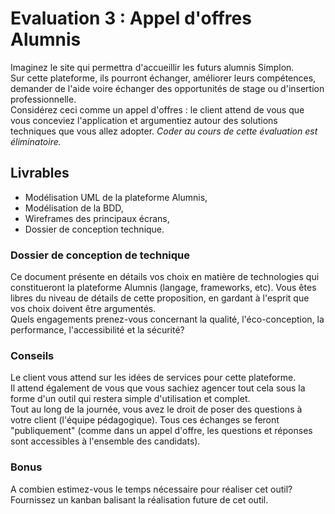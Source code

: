 # Evaluation 3 : Appel d'offres Alumnis
Imaginez le site qui permettra d'accueillir les futurs alumnis Simplon.   
Sur cette plateforme, ils pourront échanger, améliorer leurs compétences, demander de l'aide voire échanger des opportunités de stage ou d'insertion professionnelle.   
Considérez ceci comme un appel d'offres : le client attend de vous que vous conceviez l'application et argumentiez autour des solutions techniques que vous allez adopter. 
*Coder au cours de cette évaluation est éliminatoire.*

## Livrables
* Modélisation UML de la plateforme Alumnis,
* Modélisation de la BDD,
* Wireframes des principaux écrans,
* Dossier de conception technique.

### Dossier de conception de technique
Ce document présente en détails vos choix en matière de technologies qui constitueront la plateforme Alumnis (langage, frameworks, etc). Vous êtes libres du niveau de détails de cette proposition, en gardant à l'esprit que vos choix doivent être argumentés.   
Quels engagements prenez-vous concernant la qualité, l'éco-conception, la performance, l'accessibilité et la sécurité?

### Conseils
Le client vous attend sur les idées de services pour cette plateforme.   
Il attend également de vous que vous sachiez agencer tout cela sous la forme d'un outil qui restera simple d'utilisation et complet.   
Tout au long de la journée, vous avez le droit de poser des questions à votre client (l'équipe pédagogique). 
Tous ces échanges se feront "publiquement" (comme dans un appel d'offre, les questions et réponses sont accessibles à l'ensemble des candidats).

### Bonus
A combien estimez-vous le temps nécessaire pour réaliser cet outil?   
Fournissez un kanban balisant la réalisation future de cet outil.
